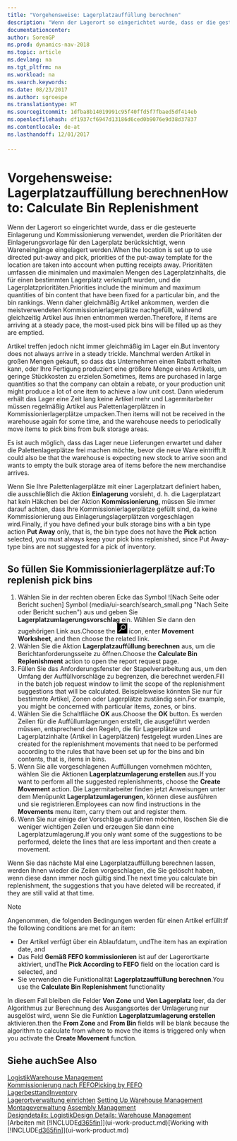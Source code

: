 ```yaml
---
title: "Vorgehensweise: Lagerplatzauffüllung berechnen"
description: "Wenn der Lagerort so eingerichtet wurde, dass er die gesteuerte Einlagerung und Kommissionierung verwendet, werden die Prioritäten der Einlagerungsvorlage für den Lagerplatz berücksichtigt, wenn Wareneingänge eingelagert werden."
documentationcenter: 
author: SorenGP
ms.prod: dynamics-nav-2018
ms.topic: article
ms.devlang: na
ms.tgt_pltfrm: na
ms.workload: na
ms.search.keywords: 
ms.date: 08/23/2017
ms.author: sgroespe
ms.translationtype: HT
ms.sourcegitcommit: 1dfba8b14019991c95f40ffd5f7fbaed5df414eb
ms.openlocfilehash: df1937cf6947d13186d6ced0b9076e9d38d37837
ms.contentlocale: de-at
ms.lasthandoff: 12/01/2017

---
```

# <a name="how-to-calculate-bin-replenishment"></a><span data-ttu-id="aa5c4-103">Vorgehensweise: Lagerplatzauffüllung berechnen</span><span class="sxs-lookup"><span data-stu-id="aa5c4-103">How to: Calculate Bin Replenishment</span></span>
<span data-ttu-id="aa5c4-104">Wenn der Lagerort so eingerichtet wurde, dass er die gesteuerte Einlagerung und Kommissionierung verwendet, werden die Prioritäten der Einlagerungsvorlage für den Lagerplatz berücksichtigt, wenn Wareneingänge eingelagert werden.</span><span class="sxs-lookup"><span data-stu-id="aa5c4-104">When the location is set up to use directed put-away and pick, priorities of the put-away template for the location are taken into account when putting receipts away.</span></span> <span data-ttu-id="aa5c4-105">Prioritäten umfassen die minimalen und maximalen Mengen des Lagerplatzinhalts, die für einen bestimmten Lagerplatz verknüpft wurden, und die Lagerplatzprioritäten.</span><span class="sxs-lookup"><span data-stu-id="aa5c4-105">Priorities include the minimum and maximum quantities of bin content that have been fixed for a particular bin, and the bin rankings.</span></span> <span data-ttu-id="aa5c4-106">Wenn daher gleichmäßig Artikel ankommen, werden die meistverwendeten Kommissionierlagerplätze nachgefüllt, während gleichzeitig Artikel aus ihnen entnommen werden.</span><span class="sxs-lookup"><span data-stu-id="aa5c4-106">Therefore, if items are arriving at a steady pace, the most-used pick bins will be filled up as they are emptied.</span></span>  

<span data-ttu-id="aa5c4-107">Artikel treffen jedoch nicht immer gleichmäßig im Lager ein.</span><span class="sxs-lookup"><span data-stu-id="aa5c4-107">But inventory does not always arrive in a steady trickle.</span></span> <span data-ttu-id="aa5c4-108">Manchmal werden Artikel in großen Mengen gekauft, so dass das Unternehmen einen Rabatt erhalten kann, oder Ihre Fertigung produziert eine größere Menge eines Artikels, um geringe Stückkosten zu erzielen.</span><span class="sxs-lookup"><span data-stu-id="aa5c4-108">Sometimes, items are purchased in large quantities so that the company can obtain a rebate, or your production unit might produce a lot of one item to achieve a low unit cost.</span></span> <span data-ttu-id="aa5c4-109">Dann wiederum erhält das Lager eine Zeit lang keine Artikel mehr und Lagermitarbeiter müssen regelmäßig Artikel aus Palettenlagerplätzen in Kommissionierlagerplätze umpacken.</span><span class="sxs-lookup"><span data-stu-id="aa5c4-109">Then items will not be received in the warehouse again for some time, and the warehouse needs to periodically move items to pick bins from bulk storage areas.</span></span>  

<span data-ttu-id="aa5c4-110">Es ist auch möglich, dass das Lager neue Lieferungen erwartet und daher die Palettenlagerplätze frei machen möchte, bevor die neue Ware eintrifft.</span><span class="sxs-lookup"><span data-stu-id="aa5c4-110">It could also be that the warehouse is expecting new stock to arrive soon and wants to empty the bulk storage area of items before the new merchandise arrives.</span></span>  

<span data-ttu-id="aa5c4-111">Wenn Sie Ihre Palettenlagerplätze mit einer Lagerplatzart definiert haben, die ausschließlich die Aktion **Einlagerung** vorsieht, d. h. die Lagerplatzart hat kein Häkchen bei der Aktion **Kommissionierung**, müssen Sie immer darauf achten, dass Ihre Kommissionierlagerplätze gefüllt sind, da keine Kommissionierung aus Einlagerungslagerplätzen vorgeschlagen wird.</span><span class="sxs-lookup"><span data-stu-id="aa5c4-111">Finally, if you have defined your bulk storage bins with a bin type action **Put Away** only, that is, the bin type does not have the **Pick** action selected, you must always keep your pick bins replenished, since Put Away-type bins are not suggested for a pick of inventory.</span></span>  

## <a name="to-replenish-pick-bins"></a><span data-ttu-id="aa5c4-112">So füllen Sie Kommissionierlagerplätze auf:</span><span class="sxs-lookup"><span data-stu-id="aa5c4-112">To replenish pick bins</span></span>  
1.  <span data-ttu-id="aa5c4-113">Wählen Sie in der rechten oberen Ecke das Symbol ![Nach Seite oder Bericht suchen] Symbol (media/ui-search/search_small.png "Nach Seite oder Bericht suchen") aus und geben Sie **Lagerplatzumlagerungsvorschlag** ein. Wählen Sie dann den zugehörigen Link aus.</span><span class="sxs-lookup"><span data-stu-id="aa5c4-113">Choose the ![Search for Page or Report](media/ui-search/search_small.png "Search for Page or Report icon") icon, enter **Movement Worksheet**, and then choose the related link.</span></span>  
2.  <span data-ttu-id="aa5c4-114">Wählen Sie die Aktion **Lagerplatzauffüllung berechnen** aus, um die Berichtanforderungsseite zu öffnen.</span><span class="sxs-lookup"><span data-stu-id="aa5c4-114">Choose the **Calculate Bin Replenishment** action to open the report request page.</span></span>  
3.  <span data-ttu-id="aa5c4-115">Füllen Sie das Anforderungsfenster der Stapelverarbeitung aus, um den Umfang der Auffüllvorschläge zu begrenzen, die berechnet werden.</span><span class="sxs-lookup"><span data-stu-id="aa5c4-115">Fill in the batch job request window to limit the scope of the replenishment suggestions that will be calculated.</span></span> <span data-ttu-id="aa5c4-116">Beispielsweise könnten Sie nur für bestimmte Artikel, Zonen oder Lagerplätze zuständig sein.</span><span class="sxs-lookup"><span data-stu-id="aa5c4-116">For example, you might be concerned with particular items, zones, or bins.</span></span>  
4.  <span data-ttu-id="aa5c4-117">Wählen Sie die Schaltfläche **OK** aus.</span><span class="sxs-lookup"><span data-stu-id="aa5c4-117">Choose the **OK** button.</span></span> <span data-ttu-id="aa5c4-118">Es werden Zeilen für die Auffüllumlagerungen erstellt, die ausgeführt werden müssen, entsprechend den Regeln, die für Lagerplätze und Lagerplatzinhalte (Artikel in Lagerplätzen) festgelegt wurden.</span><span class="sxs-lookup"><span data-stu-id="aa5c4-118">Lines are created for the replenishment movements that need to be performed according to the rules that have been set up for the bins and bin contents, that is, items in bins.</span></span>  
5.  <span data-ttu-id="aa5c4-119">Wenn Sie alle vorgeschlagenen Auffüllungen vornehmen möchten, wählen Sie die Aktionen **Lagerplatzumlagerung erstellen** aus.</span><span class="sxs-lookup"><span data-stu-id="aa5c4-119">If you want to perform all the suggested replenishments, choose the **Create Movement** action.</span></span> <span data-ttu-id="aa5c4-120">Die Lagermitarbeiter finden jetzt Anweisungen unter dem Menüpunkt **Lagerplatzumlagerungen**, können diese ausführen und sie registrieren.</span><span class="sxs-lookup"><span data-stu-id="aa5c4-120">Employees can now find instructions in the **Movements** menu item, carry them out and register them.</span></span>  
6.  <span data-ttu-id="aa5c4-121">Wenn Sie nur einige der Vorschläge ausführen möchten, löschen Sie die weniger wichtigen Zeilen und erzeugen Sie dann eine Lagerplatzumlagerung.</span><span class="sxs-lookup"><span data-stu-id="aa5c4-121">If you only want some of the suggestions to be performed, delete the lines that are less important and then create a movement.</span></span>  

<span data-ttu-id="aa5c4-122">Wenn Sie das nächste Mal eine Lagerplatzauffüllung berechnen lassen, werden Ihnen wieder die Zeilen vorgeschlagen, die Sie gelöscht haben, wenn diese dann immer noch gültig sind.</span><span class="sxs-lookup"><span data-stu-id="aa5c4-122">The next time you calculate bin replenishment, the suggestions that you have deleted will be recreated, if they are still valid at that time.</span></span>  

> [!NOTE]  
>  <span data-ttu-id="aa5c4-123">Angenommen, die folgenden Bedingungen werden für einen Artikel erfüllt:</span><span class="sxs-lookup"><span data-stu-id="aa5c4-123">If the following conditions are met for an item:</span></span>  
>   
>  -   <span data-ttu-id="aa5c4-124">Der Artikel verfügt über ein Ablaufdatum, und</span><span class="sxs-lookup"><span data-stu-id="aa5c4-124">The item has an expiration date, and</span></span>  
> -   <span data-ttu-id="aa5c4-125">Das Feld **Gemäß FEFO kommissionieren** ist auf der Lagerortkarte aktiviert, und</span><span class="sxs-lookup"><span data-stu-id="aa5c4-125">The **Pick According to FEFO** field on the location card is selected, and</span></span>  
> -   <span data-ttu-id="aa5c4-126">Sie verwenden die Funktionalität **Lagerplatzauffüllung berechnen**.</span><span class="sxs-lookup"><span data-stu-id="aa5c4-126">You use the **Calculate Bin Replenishment** functionality</span></span>  
>   
>  <span data-ttu-id="aa5c4-127">In diesem Fall bleiben die Felder **Von Zone** und **Von Lagerplatz** leer, da der Algorithmus zur Berechnung des Ausgangsortes der Umlagerung nur ausgelöst wird, wenn Sie die Funktion **Lagerplatzumlagerung erstellen** aktivieren.</span><span class="sxs-lookup"><span data-stu-id="aa5c4-127">then the **From Zone** and **From Bin** fields will be blank because the algorithm to calculate from where to move the items is triggered only when you activate the **Create Movement** function.</span></span>  

## <a name="see-also"></a><span data-ttu-id="aa5c4-128">Siehe auch</span><span class="sxs-lookup"><span data-stu-id="aa5c4-128">See Also</span></span>  
[<span data-ttu-id="aa5c4-129">Logistik</span><span class="sxs-lookup"><span data-stu-id="aa5c4-129">Warehouse Management</span></span>](warehouse-manage-warehouse.md)  
[<span data-ttu-id="aa5c4-130">Kommissionierung nach FEFO</span><span class="sxs-lookup"><span data-stu-id="aa5c4-130">Picking by FEFO</span></span>](warehouse-picking-by-fefo.md)  
[<span data-ttu-id="aa5c4-131">Lagerbesttand</span><span class="sxs-lookup"><span data-stu-id="aa5c4-131">Inventory</span></span>](inventory-manage-inventory.md)  
<span data-ttu-id="aa5c4-132">[Lagerortverwaltung einrichten](warehouse-setup-warehouse.md)   </span><span class="sxs-lookup"><span data-stu-id="aa5c4-132">[Setting Up Warehouse Management](warehouse-setup-warehouse.md)   </span></span>  
<span data-ttu-id="aa5c4-133">[Montageverwaltung](assembly-assemble-items.md)  </span><span class="sxs-lookup"><span data-stu-id="aa5c4-133">[Assembly Management](assembly-assemble-items.md)  </span></span>  
[<span data-ttu-id="aa5c4-134">Designdetails: Logistik</span><span class="sxs-lookup"><span data-stu-id="aa5c4-134">Design Details: Warehouse Management</span></span>](design-details-warehouse-management.md)  
<span data-ttu-id="aa5c4-135">[Arbeiten mit [!INCLUDE[d365fin](includes/d365fin_md.md)]](ui-work-product.md)</span><span class="sxs-lookup"><span data-stu-id="aa5c4-135">[Working with [!INCLUDE[d365fin](includes/d365fin_md.md)]](ui-work-product.md)</span></span>

